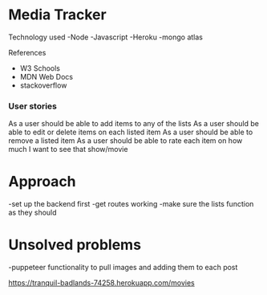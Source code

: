 # Media Tracker

Technology used
-Node
-Javascript
-Heroku
-mongo atlas

References 
- W3 Schools
- MDN Web Docs
- stackoverflow

### User stories
As a user should be able to add items to any of the lists
As a user should be able to edit or delete items on each listed item
As a user should be able to remove a listed item
As a user should be able to rate each item on how much I want to see that show/movie



# Approach
-set up the backend first 
-get routes working 
-make sure the lists function as they should 

# Unsolved problems 

-puppeteer functionality to pull images and adding them to each post



https://tranquil-badlands-74258.herokuapp.com/movies

  

